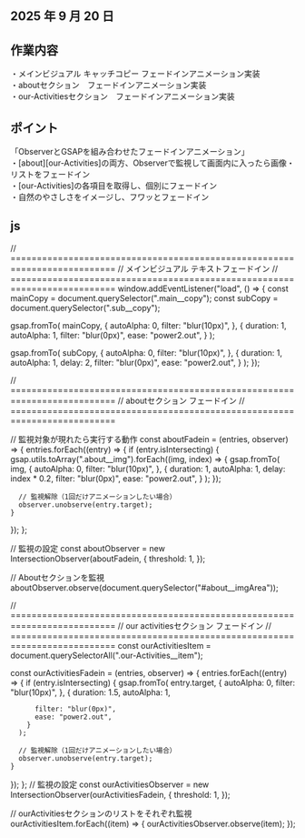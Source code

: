 ## 2025 年 9 月 20 日

## 作業内容

・メインビジュアル キャッチコピー フェードインアニメーション実装<br>
・aboutセクション　フェードインアニメーション実装<br>
・our-Activitiesセクション　フェードインアニメーション実装

## ポイント
「ObserverとGSAPを組み合わせたフェードインアニメーション」<br>
・[about][our-Activities]の両方、Observerで監視して画面内に入ったら画像・リストをフェードイン<br>
・[our-Activities]の各項目を取得し、個別にフェードイン<br>
・自然のやさしさをイメージし、フワッとフェードイン

## js
// ==========================================================================
// メインビジュアル テキストフェードイン
// ==========================================================================
window.addEventListener("load", () => {
  const mainCopy = document.querySelector(".main__copy");
  const subCopy = document.querySelector(".sub__copy");

  gsap.fromTo(
    mainCopy,
    {
      autoAlpha: 0,
      filter: "blur(10px)",
    },
    {
      duration: 1,
      autoAlpha: 1,
      filter: "blur(0px)",
      ease: "power2.out",
    }
  );

  gsap.fromTo(
    subCopy,
    {
      autoAlpha: 0,
      filter: "blur(10px)",
    },
    {
      duration: 1,
      autoAlpha: 1,
      delay: 2,
      filter: "blur(0px)",
      ease: "power2.out",
    }
  );
});

// ==========================================================================
// aboutセクション フェードイン
// ==========================================================================

// 監視対象が現れたら実行する動作
const aboutFadein = (entries, observer) => {
  entries.forEach((entry) => {
    if (entry.isIntersecting) {
      gsap.utils.toArray(".about__img").forEach((img, index) => {
        gsap.fromTo(
          img,
          {
            autoAlpha: 0,
            filter: "blur(10px)",
          },
          {
            duration: 1,
            autoAlpha: 1,
            delay: index * 0.2,
            filter: "blur(0px)",
            ease: "power2.out",
          }
        );
      });

      // 監視解除（1回だけアニメーションしたい場合）
      observer.unobserve(entry.target);
    }
  });
};

// 監視の設定
const aboutObserver = new IntersectionObserver(aboutFadein, {
  threshold: 1,
});

// Aboutセクションを監視
aboutObserver.observe(document.querySelector("#about__imgArea"));

// ==========================================================================
// our activitiesセクション フェードイン
// ==========================================================================
const ourActivitiesItem = document.querySelectorAll(".our-Activities__item");

const ourActivitiesFadein = (entries, observer) => {
  entries.forEach((entry) => {
    if (entry.isIntersecting) {
      gsap.fromTo(
        entry.target,
        {
          autoAlpha: 0,
          filter: "blur(10px)",
        },
        {
          duration: 1.5,
          autoAlpha: 1,

          filter: "blur(0px)",
          ease: "power2.out",
        }
      );

      // 監視解除（1回だけアニメーションしたい場合）
      observer.unobserve(entry.target);
    }
  });
};
// 監視の設定
const ourActivitiesObserver = new IntersectionObserver(ourActivitiesFadein, {
  threshold: 1,
});

// ourActivitiesセクションのリストをそれぞれ監視
ourActivitiesItem.forEach((item) => {
  ourActivitiesObserver.observe(item);
});
